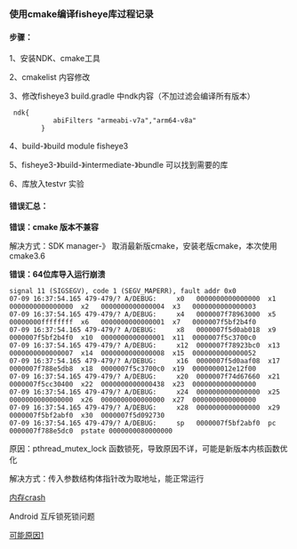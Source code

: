 ### 使用cmake编译fisheye库过程记录

#### 步骤：

1、安装NDK、cmake工具

2、cmakelist 内容修改

3、修改fisheye3 build.gradle 中ndk内容（不加过滤会编译所有版本）

```
 ndk{
           abiFilters "armeabi-v7a","arm64-v8a"
        }
```

4、build-》build module fisheye3

5、fisheye3-》build-》intermediate-》bundle  可以找到需要的库

6、库放入testvr 实验 

#### 错误汇总：

**错误：cmake 版本不兼容**

解决方式：SDK manager-》 取消最新版cmake，安装老版cmake，本次使用cmake3.6

**错误：64位库导入运行崩溃**

```
signal 11 (SIGSEGV), code 1 (SEGV_MAPERR), fault addr 0x0
07-09 16:37:54.165 479-479/? A/DEBUG:     x0   0000000000000000  x1   0000000000000000  x2   0000000000000004  x3   0000000000000003
07-09 16:37:54.165 479-479/? A/DEBUG:     x4   0000007f78963000  x5   00000000ffffffff  x6   0000000000000001  x7   0000007f5bf2b4f0
07-09 16:37:54.165 479-479/? A/DEBUG:     x8   0000007f5d0ab018  x9   0000007f5bf2b4f0  x10  0000000000000001  x11  0000007f5c3700c0
07-09 16:37:54.165 479-479/? A/DEBUG:     x12  0000007f78923bc0  x13  0000000000000007  x14  0000000000000008  x15  0000000000000052
07-09 16:37:54.165 479-479/? A/DEBUG:     x16  0000007f5d0aaf08  x17  0000007f788e5db8  x18  0000007f5c3700c0  x19  0000000012e12f00
07-09 16:37:54.165 479-479/? A/DEBUG:     x20  0000007f74d67660  x21  0000007f5cc30400  x22  0000000000000438  x23  0000000000000000
07-09 16:37:54.165 479-479/? A/DEBUG:     x24  0000000000000000  x25  0000000000000000  x26  0000000000000000  x27  0000000000000000
07-09 16:37:54.165 479-479/? A/DEBUG:     x28  0000000000000000  x29  0000007f5bf2abf0  x30  0000007f5d092730
07-09 16:37:54.165 479-479/? A/DEBUG:     sp   0000007f5bf2abf0  pc   0000007f788e5dc0  pstate 0000000080000000

```

原因：pthread_mutex_lock 函数锁死，导致原因不详，可能是新版本内核函数优化

解决方式：传入参数结构体指针改为取地址，能正常运行

[内存crash](https://blog.csdn.net/zhangbijun1230/article/details/80599671)

Android 互斥锁死锁问题

[可能原因1](https://blog.csdn.net/work_msh/article/details/8470277)

